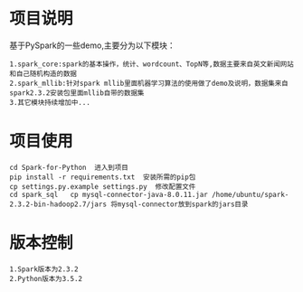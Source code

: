 # 项目说明
基于PySpark的一些demo,主要分为以下模块：
```angular2html
1.spark_core:spark的基本操作，统计、wordcount、TopN等,数据主要来自英文新闻网站和自己随机构造的数据
2.spark_mllib:针对spark mllib里面机器学习算法的使用做了demo及说明，数据集来自spark2.3.2安装包里面mllib自带的数据集
3.其它模块持续增加中...

```
  
# 项目使用
```
cd Spark-for-Python  进入到项目
pip install -r requirements.txt  安装所需的pip包
cp settings.py.example settings.py  修改配置文件
cd spark_sql   cp mysql-connector-java-8.0.11.jar /home/ubuntu/spark-2.3.2-bin-hadoop2.7/jars 将mysql-connector放到spark的jars目录
```

# 版本控制
```angular2html
1.Spark版本为2.3.2 
2.Python版本为3.5.2
```
